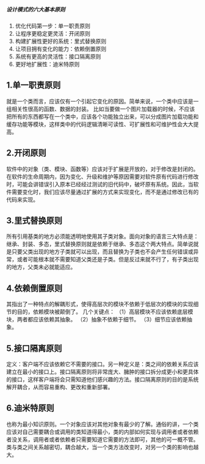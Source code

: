 ##### 设计模式的六大基本原则

1. 优化代码第一步：单一职责原则
2. 让程序更稳定更灵活：开闭原则
3. 构建扩展性更好的系统：里式替换原则
4. 让项目拥有变化的能力：依赖倒置原则
5. 系统有更高的灵活性：接口隔离原则
6. 更好地扩展性：迪米特原则

## 1.单一职责原则

就是一个类而言，应该仅有一个引起它变化的原因。简单来说，一个类中应该是一组相关性很高的函数、数据的封装。
 比如当要做一个图片加载器的时候，不应该把所有的东西都写在一个类中，应该各个功能独立出来，可以分成图片加载功能和缓存功能等模块，这样类中的代码逻辑清晰可读性、可扩展性和可维护性会大大提高。

## 2.开闭原则

软件中的对象（类、模块、函数等）应该对于扩展是开放的，对于修改是封闭的。在软件的生命周期内，因为变化、升级和维护等原因需要对软件原有代码进行修改时，可能会讲错误引入原本已经经过测试的旧代码中，破坏原有系统。因此，当软件需要变化时，我们应该尽量通过扩展的方式来实现变化，而不是通过修改已有的代码来实现。

## 3.里式替换原则

所有引用基类的地方必须能透明地使用其子类对象。面向对象的语言三大特点是：继承、封装、多态，里式替换原则就是依赖于继承、多态这个两大特点。简单说就是只要父类出现的地方子类就可以出现，而且替换为子类也不会产生任何错误或异常，或者可能根本就不需要知道父类还是子类。但是反过来就不行了，有子类出现的地方，父类未必就能适应。

## 4.依赖倒置原则

其指出了一种特点的解耦形式，使得高层次的模块不依赖于低层次的模块的实现细节的目的，依赖模块被颠倒了。
 几个关键点：
 （1）高层模块不应该依赖底层模块，两者都应该依赖其抽象。
 （2）抽象不依赖于细节。
 （3）细节应该依赖抽象。

## 5.接口隔离原则

定义：客户端不应该依赖它不需要的接口。另一种定义是：类之间的依赖关系应该建立在最小的接口上。接口隔离原则将非常庞大、臃肿的接口拆分成更小和更具体的接口，这样客户端将会只需知道他们感兴趣的方法。接口隔离原则的目的是系统解开耦合，从而容易重构、更改和重新部署。

## 6.迪米特原则

也称为最小知识原则。一个对象应该对其他对象有最少的了解。通俗的讲，一个类应该对自己需要耦合或调用的类知道得最小，类的内部如何实现与调用者或者依赖者没关系，调用者或者依赖者只需要知道它需要的方法即可，其他的可一概不管。类与类之间关系越密切，耦合越大，当一个类方法改变时，对另一个类的影响也越大。

